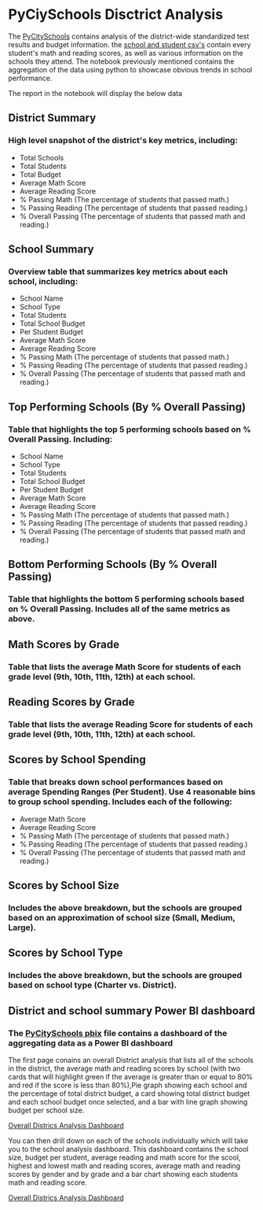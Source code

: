 # PyCiySchools Disctrict Analysis


The [PyCitySchools](./PyCitySchools_starter.ipynb) contains analysis of the district-wide standardized test results and budget information. the [school and student csv's](./Resources) contain every student's math and reading scores, as well as various information on the schools they attend. The notebook previously mentioned contains the aggregation of the data using python to showcase obvious trends in school performance.

The report in the notebook will display the below  data

## District Summary

### High level snapshot of the district's key metrics, including:

* Total Schools
* Total Students
* Total Budget
* Average Math Score
* Average Reading Score
* % Passing Math (The percentage of students that passed math.)
* % Passing Reading (The percentage of students that passed reading.)
* % Overall Passing (The percentage of students that passed math and reading.)

## School Summary

### Overview table that summarizes key metrics about each school, including:

* School Name
* School Type
* Total Students
* Total School Budget
* Per Student Budget
* Average Math Score
* Average Reading Score
* % Passing Math (The percentage of students that passed math.)
* % Passing Reading (The percentage of students that passed reading.)
* % Overall Passing (The percentage of students that passed math and reading.)

## Top Performing Schools (By % Overall Passing)

### Table that highlights the top 5 performing schools based on % Overall Passing. Including:

* School Name
* School Type
* Total Students
* Total School Budget
* Per Student Budget
* Average Math Score
* Average Reading Score
* % Passing Math (The percentage of students that passed math.)
* % Passing Reading (The percentage of students that passed reading.)
* % Overall Passing (The percentage of students that passed math and reading.)

## Bottom Performing Schools (By % Overall Passing)

### Table that highlights the bottom 5 performing schools based on % Overall Passing. Includes all of the same metrics as above.

## Math Scores by Grade

### Table that lists the average Math Score for students of each grade level (9th, 10th, 11th, 12th) at each school.

## Reading Scores by Grade

### Table that lists the average Reading Score for students of each grade level (9th, 10th, 11th, 12th) at each school.

## Scores by School Spending

### Table that breaks down school performances based on average Spending Ranges (Per Student). Use 4 reasonable bins to group school spending. Includes each of the following:

* Average Math Score
* Average Reading Score
* % Passing Math (The percentage of students that passed math.)
* % Passing Reading (The percentage of students that passed reading.)
* % Overall Passing (The percentage of students that passed math and reading.)

## Scores by School Size

### Includes the above breakdown, but the schools are grouped based on an approximation of school size (Small, Medium, Large).

## Scores by School Type

### Includes the above breakdown, but the schools are grouped based on school type (Charter vs. District).

## District and school summary Power BI dashboard

### The [PyCitySchools pbix](./PyCitySchools.pbix) file contains a dashboard of the aggregating data as a Power BI dashboard

The first page conains an overall District analysis that lists all of the schools in the district, the average math and reading scores by school (with two cards that will highlight green if the average is greater than or equal to 80% and red if the score is less than 80%),Pie graph showing each school and the percentage of total district budget, a card showing total district budget and each school budget once selected, and a bar with line graph showing budget per school size.

[Overall Districs Analysis Dashboard](./Resources/PyCitySchools_PowerBI_Dashboard_District.png)

You can then drill down on each of the schools individually which will take you to the school analysis dashboard. This dashboard contains the school size, budget per student, average reading and math score for the scool, highest and lowest math and reading scores, average math and reading scores by gender and by grade and a bar chart showing each students math and reading score.

[Overall Districs Analysis Dashboard](./Resources/PyCitySchools_PowerBI_Dashboard_School.png)



